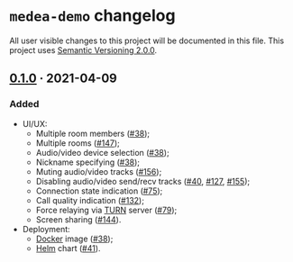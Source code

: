 `medea-demo` changelog
======================

All user visible changes to this project will be documented in this file. This project uses [Semantic Versioning 2.0.0].




## [0.1.0] · 2021-04-09
[0.1.0]: /../../tree/medea-demo-0.1.0/jason/demo

### Added

- UI/UX:
    - Multiple room members ([#38]);
    - Multiple rooms ([#147]);
    - Audio/video device selection ([#38]);
    - Nickname specifying ([#38]);
    - Muting audio/video tracks ([#156]);
    - Disabling audio/video send/recv tracks ([#40], [#127], [#155]);
    - Connection state indication ([#75]);
    - Call quality indication ([#132]);
    - Force relaying via [TURN] server ([#79]);
    - Screen sharing ([#144]).
- Deployment:
    - [Docker] image ([#38]);
    - [Helm] chart ([#41]).

[#38]: /../../pull/38
[#40]: /../../pull/40
[#41]: /../../pull/41
[#75]: /../../pull/75
[#79]: /../../pull/79
[#127]: /../../pull/127
[#132]: /../../pull/132
[#144]: /../../pull/144
[#147]: /../../pull/147
[#155]: /../../pull/155
[#156]: /../../pull/156





[Docker]: https://docker.io
[Helm]: https://helm.sh
[Semantic Versioning 2.0.0]: https://semver.org
[TURN]: https://webrtc.org/getting-started/turn-server
